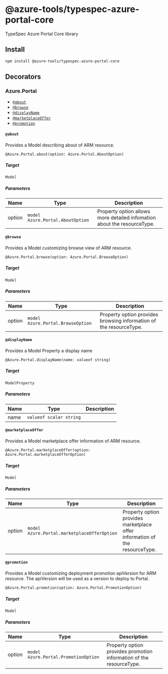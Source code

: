 # @azure-tools/typespec-azure-portal-core

TypeSpec Azure Portal Core library

## Install

```bash
npm install @azure-tools/typespec-azure-portal-core
```

## Decorators

### Azure.Portal

- [`@about`](#@about)
- [`@browse`](#@browse)
- [`@displayName`](#@displayname)
- [`@marketplaceOffer`](#@marketplaceoffer)
- [`@promotion`](#@promotion)

#### `@about`

Provides a Model describing about of ARM resource.

```typespec
@Azure.Portal.about(option: Azure.Portal.AboutOption)
```

##### Target

`Model`

##### Parameters

| Name   | Type                             | Description                                                             |
| ------ | -------------------------------- | ----------------------------------------------------------------------- |
| option | `model Azure.Portal.AboutOption` | Property option allows more detailed infomation about the resourceType. |

#### `@browse`

Provides a Model customizing browse view of ARM resource.

```typespec
@Azure.Portal.browse(option: Azure.Portal.BrowseOption)
```

##### Target

`Model`

##### Parameters

| Name   | Type                              | Description                                                        |
| ------ | --------------------------------- | ------------------------------------------------------------------ |
| option | `model Azure.Portal.BrowseOption` | Property option provides browsing information of the resourceType. |

#### `@displayName`

Provides a Model Property a display name

```typespec
@Azure.Portal.displayName(name: valueof string)
```

##### Target

`ModelProperty`

##### Parameters

| Name | Type                    | Description |
| ---- | ----------------------- | ----------- |
| name | `valueof scalar string` |             |

#### `@marketplaceOffer`

Provides a Model marketplace offer information of ARM resource.

```typespec
@Azure.Portal.marketplaceOffer(option: Azure.Portal.marketplaceOfferOption)
```

##### Target

`Model`

##### Parameters

| Name   | Type                                        | Description                                                                 |
| ------ | ------------------------------------------- | --------------------------------------------------------------------------- |
| option | `model Azure.Portal.marketplaceOfferOption` | Property option provides marketplace offer information of the resourceType. |

#### `@promotion`

Provides a Model customizing deployment promotion apiVersion for ARM resource.
The apiVersion will be used as a version to deploy to Portal.

```typespec
@Azure.Portal.promotion(option: Azure.Portal.PromotionOption)
```

##### Target

`Model`

##### Parameters

| Name   | Type                                 | Description                                                         |
| ------ | ------------------------------------ | ------------------------------------------------------------------- |
| option | `model Azure.Portal.PromotionOption` | Property option provides promotion information of the resourceType. |
